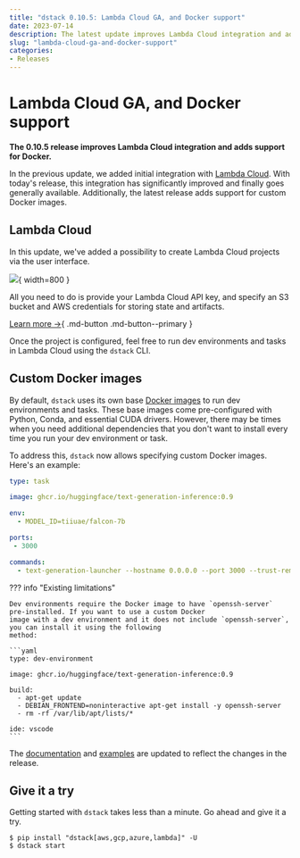```yaml
---
title: "dstack 0.10.5: Lambda Cloud GA, and Docker support"
date: 2023-07-14
description: The latest update improves Lambda Cloud integration and adds custom Docker images support.
slug: "lambda-cloud-ga-and-docker-support"
categories:
- Releases
---
```


# Lambda Cloud GA, and Docker support

__The 0.10.5 release improves Lambda Cloud integration and adds support for Docker.__

In the previous update, we added initial integration with <a href="https://lambdalabs.com" target="_blank">Lambda Cloud</a>. With today's release, this integration has
significantly improved and finally goes generally available. Additionally, the latest release adds support for
custom Docker images.

<!-- more -->

## Lambda Cloud

In this update, we've added a possibility to create Lambda Cloud projects via the user interface.

![](../../assets/images/dstack-hub-create-lambda-project.png){ width=800 }

All you need to do is provide your Lambda Cloud API key, and specify an S3 bucket and AWS credentials 
for storing state and artifacts.

[Learn more →](../../docs/reference/backends/lambda.md){ .md-button .md-button--primary }

Once the project is configured, feel free to run dev environments and tasks in Lambda Cloud using the `dstack` CLI.

## Custom Docker images

By default, `dstack` uses its own base [Docker images](https://hub.docker.com/r/dstackai/base/tags) to run 
dev environments and tasks. These base images come pre-configured with Python, Conda, and essential CUDA drivers. 
However, there may be times when you need additional
dependencies that you don't want to install every time you run your dev environment or task.

To address this, `dstack` now allows specifying custom Docker images. Here's an example:

<div editor-title=".dstack.yml">

```yaml
type: task

image: ghcr.io/huggingface/text-generation-inference:0.9

env:
  - MODEL_ID=tiiuae/falcon-7b

ports:
 - 3000

commands: 
  - text-generation-launcher --hostname 0.0.0.0 --port 3000 --trust-remote-code
```

</div>

??? info "Existing limitations"

    Dev environments require the Docker image to have `openssh-server` pre-installed. If you want to use a custom Docker
    image with a dev environment and it does not include `openssh-server`, you can install it using the following 
    method:

    ```yaml
    type: dev-environment
    
    image: ghcr.io/huggingface/text-generation-inference:0.9
    
    build:
      - apt-get update
      - DEBIAN_FRONTEND=noninteractive apt-get install -y openssh-server
      - rm -rf /var/lib/apt/lists/*
 
    ide: vscode
    ```

The [documentation](../../docs/index.md) and [examples](https://github.com/dstackai/dstack-examples/blob/main/README.md)
are updated to reflect the changes in the release.

## Give it a try

Getting started with `dstack` takes less than a minute. Go ahead and give it a try.

<div class="termy">

```shell
$ pip install "dstack[aws,gcp,azure,lambda]" -U
$ dstack start
```

</div>
